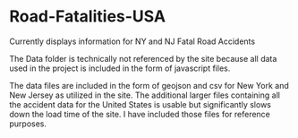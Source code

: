 # Road-Fatalities-USA
Currently displays information for NY and NJ Fatal Road Accidents

The Data folder is technically not referenced by the site because all data used in the project is included in the form of javascript files.

The data files are included in the form of geojson and csv for New York and New Jersey as utilized in the site. The additional larger files containing all the accident data for the United States is usable but significantly slows down the load time of the site. I have included those files for reference purposes.


